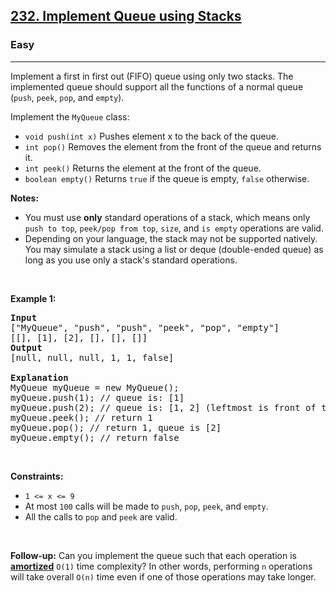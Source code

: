 <h2><a href="https://leetcode.com/problems/implement-queue-using-stacks/">232. Implement Queue using Stacks</a></h2><h3>Easy</h3><hr><div style="user-select: auto;"><p style="user-select: auto;">Implement a first in first out (FIFO) queue using only two stacks. The implemented queue should support all the functions of a normal queue (<code style="user-select: auto;">push</code>, <code style="user-select: auto;">peek</code>, <code style="user-select: auto;">pop</code>, and <code style="user-select: auto;">empty</code>).</p>

<p style="user-select: auto;">Implement the <code style="user-select: auto;">MyQueue</code> class:</p>

<ul style="user-select: auto;">
	<li style="user-select: auto;"><code style="user-select: auto;">void push(int x)</code> Pushes element x to the back of the queue.</li>
	<li style="user-select: auto;"><code style="user-select: auto;">int pop()</code> Removes the element from the front of the queue and returns it.</li>
	<li style="user-select: auto;"><code style="user-select: auto;">int peek()</code> Returns the element at the front of the queue.</li>
	<li style="user-select: auto;"><code style="user-select: auto;">boolean empty()</code> Returns <code style="user-select: auto;">true</code> if the queue is empty, <code style="user-select: auto;">false</code> otherwise.</li>
</ul>

<p style="user-select: auto;"><strong style="user-select: auto;">Notes:</strong></p>

<ul style="user-select: auto;">
	<li style="user-select: auto;">You must use <strong style="user-select: auto;">only</strong> standard operations of a stack, which means only <code style="user-select: auto;">push to top</code>, <code style="user-select: auto;">peek/pop from top</code>, <code style="user-select: auto;">size</code>, and <code style="user-select: auto;">is empty</code> operations are valid.</li>
	<li style="user-select: auto;">Depending on your language, the stack may not be supported natively. You may simulate a stack using a list or deque (double-ended queue) as long as you use only a stack's standard operations.</li>
</ul>

<p style="user-select: auto;">&nbsp;</p>
<p style="user-select: auto;"><strong style="user-select: auto;">Example 1:</strong></p>

<pre style="position: relative; user-select: auto;"><strong style="user-select: auto;">Input</strong>
["MyQueue", "push", "push", "peek", "pop", "empty"]
[[], [1], [2], [], [], []]
<strong style="user-select: auto;">Output</strong>
[null, null, null, 1, 1, false]

<strong style="user-select: auto;">Explanation</strong>
MyQueue myQueue = new MyQueue();
myQueue.push(1); // queue is: [1]
myQueue.push(2); // queue is: [1, 2] (leftmost is front of the queue)
myQueue.peek(); // return 1
myQueue.pop(); // return 1, queue is [2]
myQueue.empty(); // return false
<div class="open_grepper_editor" title="Edit &amp; Save To Grepper" style="user-select: auto;"></div></pre>

<p style="user-select: auto;">&nbsp;</p>
<p style="user-select: auto;"><strong style="user-select: auto;">Constraints:</strong></p>

<ul style="user-select: auto;">
	<li style="user-select: auto;"><code style="user-select: auto;">1 &lt;= x &lt;= 9</code></li>
	<li style="user-select: auto;">At most <code style="user-select: auto;">100</code>&nbsp;calls will be made to <code style="user-select: auto;">push</code>, <code style="user-select: auto;">pop</code>, <code style="user-select: auto;">peek</code>, and <code style="user-select: auto;">empty</code>.</li>
	<li style="user-select: auto;">All the calls to <code style="user-select: auto;">pop</code> and <code style="user-select: auto;">peek</code> are valid.</li>
</ul>

<p style="user-select: auto;">&nbsp;</p>
<p style="user-select: auto;"><strong style="user-select: auto;">Follow-up:</strong> Can you implement the queue such that each operation is <strong style="user-select: auto;"><a href="https://en.wikipedia.org/wiki/Amortized_analysis" target="_blank" style="user-select: auto;">amortized</a></strong> <code style="user-select: auto;">O(1)</code> time complexity? In other words, performing <code style="user-select: auto;">n</code> operations will take overall <code style="user-select: auto;">O(n)</code> time even if one of those operations may take longer.</p>
</div>
